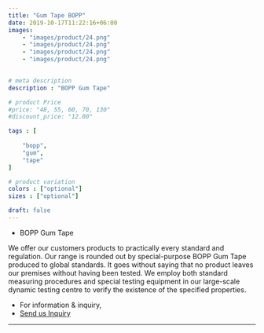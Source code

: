 ```yaml
---
title: "Gum Tape BOPP"
date: 2019-10-17T11:22:16+06:00
images: 
    - "images/product/24.png"
    - "images/product/24.png"
    - "images/product/24.png"
    - "images/product/24.png"
 

# meta description
description : "BOPP Gum Tape"

# product Price
#price: "48, 55, 60, 70, 130"
#discount_price: "12.00"

tags : [
    
    "bopp",
    "gum",
    "tape"
]

# product variation
colors : ["optional"]
sizes : ["optional"]

draft: false
---
```

* BOPP Gum Tape

We offer our customers products to practically every standard and regulation. Our range is rounded out by special-purpose BOPP Gum Tape produced to global standards. It goes without saying that no product leaves our premises without having been tested. We employ both standard measuring procedures and special testing equipment in our large-scale dynamic testing centre to verify the existence of the specified properties.

* For information & inquiry,
* [Send us Inquiry](mailto:info@smartchemcable.com)
***